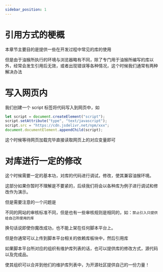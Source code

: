 ```yaml
---
sidebar_position: 1
---
```


# 引用方式的梗概

本章节主要目的是提供一些在开发过程中常见的库的使用

但是由于油猴所执行的环境与浏览器略有不同，除了专门用于油猴所编写的库以外，经常会发生引用后无效，或者出现错误等各种情况，这个时候我们通常有两种解决办法

# 写入网页内

我们创建一个 script 标签将代码写入到网页中，如

```js
let script = document.createElement("script");
script.setAttribute("type", "text/javascript");
script.src = "https://cdn.jsdelivr.net/npm/xxx";
document.documentElement.appendChild(script);
```

这个时候等待网页加载完毕直接读取网页上的对应变量即可

# 对库进行一定的修改

这个时候需要一定的基本功，对库的代码进行调试，修改，使其兼容油猴环境。

这部分如果你暂时不理解是不要紧的，后续我们将会以各种库为例子进行调试和修改作为演示。

但是需要注意的一个问题是

不同的网站的审核标准不同，但是也有一些审核规则是相同的，如：`禁止引入只提供给自己所使用的库`

换句话说即使你魔改成功，也不能上架在任何脚本平台上。

但是你通常可以上传到脚本平台相关的依赖库板块中，然后引用库

如果脚本平台所对应的组织有维护库列表的话，也可以提供库的修改方式，源代码以及完成品。

使其组织可以合并到他们的维护库列表中，为开源社区提供自己的一份力量！




